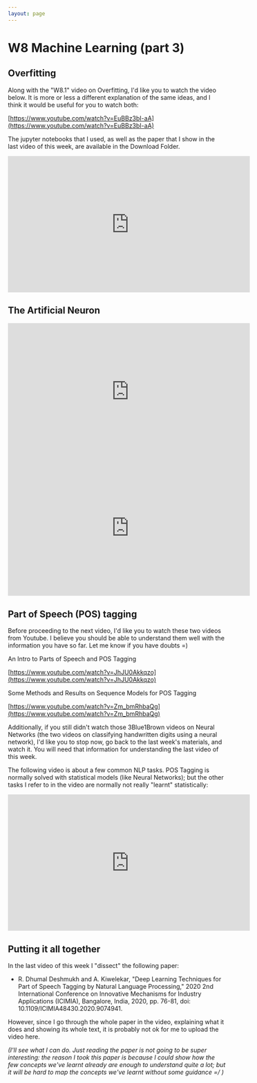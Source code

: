 ```yaml
---
layout: page
---
```



W8 Machine Learning (part 3)
============================


Overfitting
-----------

Along with the "W8.1" video on Overfitting, I'd like you to watch the video
below. It is more or less a different explanation of the same ideas, and I
think it would be useful for you to watch both:

[https://www.youtube.com/watch?v=EuBBz3bI-aA](https://www.youtube.com/watch?v=EuBBz3bI-aA)

The jupyter notebooks that I used, as well as the paper that I show in the
last video of this week, are available in the Download Folder.

<iframe width="560" height="315" src="https://www.youtube.com/embed/gOxiBr-WvGA" title="YouTube video player" frameborder="0" allow="accelerometer; autoplay; clipboard-write; encrypted-media; gyroscope; picture-in-picture" allowfullscreen></iframe>



The Artificial Neuron
---------------------

<iframe width="560" height="315" src="https://www.youtube.com/embed/EDUQcKUeUy0" title="YouTube video player" frameborder="0" allow="accelerometer; autoplay; clipboard-write; encrypted-media; gyroscope; picture-in-picture" allowfullscreen></iframe>


<iframe width="560" height="315" src="https://www.youtube.com/embed/7CNjf2NzdDk" title="YouTube video player" frameborder="0" allow="accelerometer; autoplay; clipboard-write; encrypted-media; gyroscope; picture-in-picture" allowfullscreen></iframe>


Part of Speech (POS) tagging
----------------------------

Before proceeding to the next video, I'd like you to watch these two videos
from Youtube. I believe you should be able to understand them well with the
information you have so far. Let me know if you have doubts =)

An Intro to Parts of Speech and POS Tagging

[https://www.youtube.com/watch?v=JhJU0Akkqzo](https://www.youtube.com/watch?v=JhJU0Akkqzo)

Some Methods and Results on Sequence Models for POS Tagging

[https://www.youtube.com/watch?v=Zm_bmRhbaQg](https://www.youtube.com/watch?v=Zm_bmRhbaQg)

Additionally, if you still didn't watch those 3Blue1Brown videos on Neural
Networks (the two videos on classifying handwritten digits using a neural
network), I'd like you to stop now, go back to the last week's materials,
and watch it. You will need that information for understanding the last video
of this week.

The following video is about a few common NLP tasks. POS Tagging is normally
solved with statistical models (like Neural Networks); but the other tasks I
refer to in the video are normally not really "learnt" statistically:

<iframe width="560" height="315" src="https://www.youtube.com/embed/mstuunUoN70" title="YouTube video player" frameborder="0" allow="accelerometer; autoplay; clipboard-write; encrypted-media; gyroscope; picture-in-picture" allowfullscreen></iframe>


Putting it all together
-----------------------

In the last video of this week I "dissect" the following paper:

 * R. Dhumal Deshmukh and A. Kiwelekar, "Deep Learning Techniques for Part of Speech Tagging by Natural Language Processing," 2020 2nd International Conference on Innovative Mechanisms for Industry Applications (ICIMIA), Bangalore, India, 2020, pp. 76-81, doi: 10.1109/ICIMIA48430.2020.9074941.

However, since I go through the whole paper in the video, explaining what
it does and showing its whole text, it is probably not ok for me to upload
the video here.

_(I'll see what I can do. Just reading the paper is not
going to be super interesting: the reason I took this paper is because I
could show how the few concepts we've learnt already are enough to
understand quite a lot; but it will be hard to map the concepts we've
learnt without some guidance =/ )_


